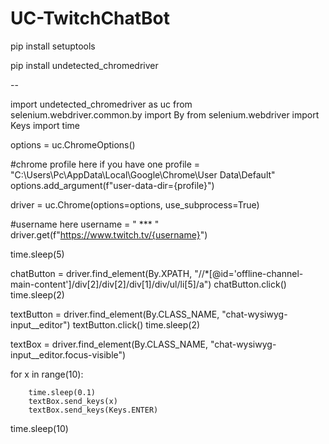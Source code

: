 # UC-TwitchChatBot

 pip install setuptools
 
 pip install undetected_chromedriver

--






 import undetected_chromedriver as uc
from selenium.webdriver.common.by import By
from selenium.webdriver import Keys
import time

options = uc.ChromeOptions()

#chrome profile here if you have one
profile = "C:\\Users\\Pc\\AppData\\Local\\Google\\Chrome\\User Data\\Default"
options.add_argument(f"user-data-dir={profile}")

driver = uc.Chrome(options=options, use_subprocess=True)

#username here 
username = " *** "
driver.get(f"https://www.twitch.tv/{username}")

time.sleep(5)

chatButton = driver.find_element(By.XPATH, "//*[@id='offline-channel-main-content']/div[2]/div[2]/div[1]/div/ul/li[5]/a")
chatButton.click()
time.sleep(2)

textButton = driver.find_element(By.CLASS_NAME, "chat-wysiwyg-input__editor")
textButton.click()
time.sleep(2)

textBox = driver.find_element(By.CLASS_NAME, "chat-wysiwyg-input__editor.focus-visible")

for x in range(10):

        time.sleep(0.1)
        textBox.send_keys(x)
        textBox.send_keys(Keys.ENTER)

time.sleep(10)
